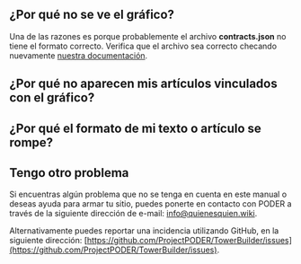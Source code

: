 ## ¿Por qué no se ve el gráfico? 

Una de las razones es porque probablemente el archivo **contracts.json** no tiene el formato correcto. Verifica que el archivo sea correcto checando nuevamente [nuestra documentación](https://towerbuilder.readthedocs.io/en/latest/C1/Seccion3.html#datos-de-contratos).

## ¿Por qué no aparecen mis artículos vinculados con el gráfico? 

## ¿Por qué el formato de mi texto o artículo se rompe? 

## Tengo otro problema 

Si encuentras algún problema que no se tenga en cuenta en este manual o deseas ayuda para armar tu sitio, puedes ponerte en contacto con PODER a través de la siguiente dirección de e-mail: info@quienesquien.wiki. 

Alternativamente puedes reportar una incidencia utilizando GitHub, en la siguiente dirección: [https://github.com/ProjectPODER/TowerBuilder/issues](https://github.com/ProjectPODER/TowerBuilder/issues).